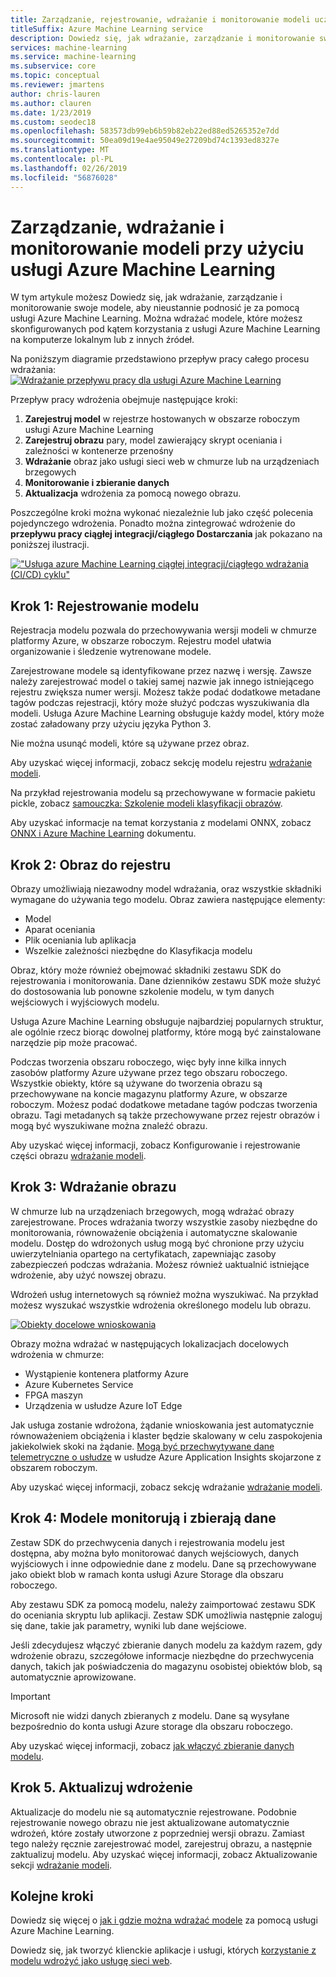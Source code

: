 ```yaml
---
title: Zarządzanie, rejestrowanie, wdrażanie i monitorowanie modeli uczenia Maszynowego
titleSuffix: Azure Machine Learning service
description: Dowiedz się, jak wdrażanie, zarządzanie i monitorowanie swoje modele, aby nieustannie podnosić je za pomocą usługi Azure Machine Learning. Można wdrażać te modele, które uczony przy użyciu usługi Azure Machine Learning, na komputerze lokalnym lub z innych źródeł.
services: machine-learning
ms.service: machine-learning
ms.subservice: core
ms.topic: conceptual
ms.reviewer: jmartens
author: chris-lauren
ms.author: clauren
ms.date: 1/23/2019
ms.custom: seodec18
ms.openlocfilehash: 583573db99eb6b59b82eb22ed88ed5265352e7dd
ms.sourcegitcommit: 50ea09d19e4ae95049e27209bd74c1393ed8327e
ms.translationtype: MT
ms.contentlocale: pl-PL
ms.lasthandoff: 02/26/2019
ms.locfileid: "56876028"
---
```

# <a name="manage-deploy-and-monitor-models-with-azure-machine-learning-service"></a>Zarządzanie, wdrażanie i monitorowanie modeli przy użyciu usługi Azure Machine Learning

W tym artykule możesz Dowiedz się, jak wdrażanie, zarządzanie i monitorowanie swoje modele, aby nieustannie podnosić je za pomocą usługi Azure Machine Learning. Można wdrażać modele, które możesz skonfigurowanych pod kątem korzystania z usługi Azure Machine Learning na komputerze lokalnym lub z innych źródeł. 

Na poniższym diagramie przedstawiono przepływ pracy całego procesu wdrażania: [![Wdrażanie przepływu pracy dla usługi Azure Machine Learning](media/concept-model-management-and-deployment/deployment-pipeline.png)](media/concept-model-management-and-deployment/deployment-pipeline.png#lightbox)

Przepływ pracy wdrożenia obejmuje następujące kroki:
1. **Zarejestruj model** w rejestrze hostowanych w obszarze roboczym usługi Azure Machine Learning
1. **Zarejestruj obrazu** pary, model zawierający skrypt oceniania i zależności w kontenerze przenośny 
1. **Wdrażanie** obraz jako usługi sieci web w chmurze lub na urządzeniach brzegowych
1. **Monitorowanie i zbieranie danych**
1. **Aktualizacja** wdrożenia za pomocą nowego obrazu.

Poszczególne kroki można wykonać niezależnie lub jako część polecenia pojedynczego wdrożenia. Ponadto można zintegrować wdrożenie do **przepływu pracy ciągłej integracji/ciągłego Dostarczania** jak pokazano na poniższej ilustracji.

[!["Usługa azure Machine Learning ciągłej integracji/ciągłego wdrażania (CI/CD) cyklu"](media/concept-model-management-and-deployment/model-ci-cd.png)](media/concept-model-management-and-deployment/model-ci-cd.png#lightbox)

## <a name="step-1-register-model"></a>Krok 1: Rejestrowanie modelu

Rejestracja modelu pozwala do przechowywania wersji modeli w chmurze platformy Azure, w obszarze roboczym. Rejestru model ułatwia organizowanie i śledzenie wytrenowane modele.
 
Zarejestrowane modele są identyfikowane przez nazwę i wersję. Zawsze należy zarejestrować model o takiej samej nazwie jak innego istniejącego rejestru zwiększa numer wersji. Możesz także podać dodatkowe metadane tagów podczas rejestracji, który może służyć podczas wyszukiwania dla modeli. Usługa Azure Machine Learning obsługuje każdy model, który może zostać załadowany przy użyciu języka Python 3. 

Nie można usunąć modeli, które są używane przez obraz.

Aby uzyskać więcej informacji, zobacz sekcję modelu rejestru [wdrażanie modeli](how-to-deploy-and-where.md#registermodel).

Na przykład rejestrowania modelu są przechowywane w formacie pakietu pickle, zobacz [samouczka: Szkolenie modeli klasyfikacji obrazów](tutorial-deploy-models-with-aml.md).

Aby uzyskać informacje na temat korzystania z modelami ONNX, zobacz [ONNX i Azure Machine Learning](how-to-build-deploy-onnx.md) dokumentu.

## <a name="step-2-register-image"></a>Krok 2: Obraz do rejestru

Obrazy umożliwiają niezawodny model wdrażania, oraz wszystkie składniki wymagane do używania tego modelu. Obraz zawiera następujące elementy:

* Model
* Aparat oceniania
* Plik oceniania lub aplikacja
* Wszelkie zależności niezbędne do Klasyfikacja modelu

Obraz, który może również obejmować składniki zestawu SDK do rejestrowania i monitorowania. Dane dzienników zestawu SDK może służyć do dostosowania lub ponowne szkolenie modelu, w tym danych wejściowych i wyjściowych modelu.

Usługa Azure Machine Learning obsługuje najbardziej popularnych struktur, ale ogólnie rzecz biorąc dowolnej platformy, które mogą być zainstalowane narzędzie pip może pracować.

Podczas tworzenia obszaru roboczego, więc były inne kilka innych zasobów platformy Azure używane przez tego obszaru roboczego.
Wszystkie obiekty, które są używane do tworzenia obrazu są przechowywane na koncie magazynu platformy Azure, w obszarze roboczym. Możesz podać dodatkowe metadane tagów podczas tworzenia obrazu. Tagi metadanych są także przechowywane przez rejestr obrazów i mogą być wyszukiwane można znaleźć obrazu.

Aby uzyskać więcej informacji, zobacz Konfigurowanie i rejestrowanie części obrazu [wdrażanie modeli](how-to-deploy-and-where.md#configureimage).

## <a name="step-3-deploy-image"></a>Krok 3: Wdrażanie obrazu

W chmurze lub na urządzeniach brzegowych, mogą wdrażać obrazy zarejestrowane. Proces wdrażania tworzy wszystkie zasoby niezbędne do monitorowania, równoważenie obciążenia i automatyczne skalowanie modelu. Dostęp do wdrożonych usług mogą być chronione przy użyciu uwierzytelniania opartego na certyfikatach, zapewniając zasoby zabezpieczeń podczas wdrażania. Możesz również uaktualnić istniejące wdrożenie, aby użyć nowszej obrazu.

Wdrożeń usług internetowych są również można wyszukiwać. Na przykład możesz wyszukać wszystkie wdrożenia określonego modelu lub obrazu.

[![Obiekty docelowe wnioskowania](media/concept-model-management-and-deployment/inferencing-targets.png)](media/concept-model-management-and-deployment/inferencing-targets.png#lightbox)

Obrazy można wdrażać w następujących lokalizacjach docelowych wdrożenia w chmurze:

* Wystąpienie kontenera platformy Azure
* Azure Kubernetes Service
* FPGA maszyn
* Urządzenia w usłudze Azure IoT Edge

Jak usługa zostanie wdrożona, żądanie wnioskowania jest automatycznie równoważeniem obciążenia i klaster będzie skalowany w celu zaspokojenia jakiekolwiek skoki na żądanie. [Mogą być przechwytywane dane telemetryczne o usłudze](how-to-enable-app-insights.md) w usłudze Azure Application Insights skojarzone z obszarem roboczym.

Aby uzyskać więcej informacji, zobacz sekcję wdrażanie [wdrażanie modeli](how-to-deploy-and-where.md#deploy).

## <a name="step-4-monitor-models-and-collect-data"></a>Krok 4: Modele monitorują i zbierają dane

Zestaw SDK do przechwycenia danych i rejestrowania modelu jest dostępna, aby można było monitorować danych wejściowych, danych wyjściowych i inne odpowiednie dane z modelu. Dane są przechowywane jako obiekt blob w ramach konta usługi Azure Storage dla obszaru roboczego.

Aby zestawu SDK za pomocą modelu, należy zaimportować zestawu SDK do oceniania skryptu lub aplikacji. Zestaw SDK umożliwia następnie zaloguj się dane, takie jak parametry, wyniki lub dane wejściowe.

Jeśli zdecydujesz włączyć zbieranie danych modelu za każdym razem, gdy wdrożenie obrazu, szczegółowe informacje niezbędne do przechwycenia danych, takich jak poświadczenia do magazynu osobistej obiektów blob, są automatycznie aprowizowane.

> [!Important]
> Microsoft nie widzi danych zbieranych z modelu. Dane są wysyłane bezpośrednio do konta usługi Azure storage dla obszaru roboczego.

Aby uzyskać więcej informacji, zobacz [jak włączyć zbieranie danych modelu](how-to-enable-data-collection.md).

## <a name="step-5-update-the-deployment"></a>Krok 5. Aktualizuj wdrożenie

Aktualizacje do modelu nie są automatycznie rejestrowane. Podobnie rejestrowanie nowego obrazu nie jest aktualizowane automatycznie wdrożeń, które zostały utworzone z poprzedniej wersji obrazu. Zamiast tego należy ręcznie zarejestrować model, zarejestruj obrazu, a następnie zaktualizuj modelu. Aby uzyskać więcej informacji, zobacz Aktualizowanie sekcji [wdrażanie modeli](how-to-deploy-and-where.md#update).

## <a name="next-steps"></a>Kolejne kroki

Dowiedz się więcej o [jak i gdzie można wdrażać modele](how-to-deploy-and-where.md) za pomocą usługi Azure Machine Learning.

Dowiedz się, jak tworzyć klienckie aplikacje i usługi, których [korzystanie z modelu wdrożyć jako usługę sieci web](how-to-consume-web-service.md).
